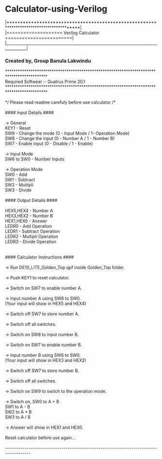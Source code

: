 # Calculator-using-Verilog
<p>
|*****************************************************************************************|
  </br>
|====================   Verilog Calculator   ========================|
</br>
|_________________________________________________________________________________________|
</br>
</p>
<h3>Created by, Group Banula Lakwindu</h3>
<p>
*******************************************************************************************
  </br>
 Required Softwear :- Quatrus Prime 20.1                                                 
</br>
*******************************************************************************************
</br>
								</br>							
 */ Please read readme carefuly before use calculator /*						
</br>										</br>				
	#### Input Details ####		</br>									
							</br>								
	-> General			</br>										
	KEY1 - Reset		</br>										
	SW9 - Change the mode (0 - Input Mode / 1- Operation Mode)</br>					
	SW8 - Change the input (0 - Number A / 1 - Number B)	</br>					
	SW7 - Enable input (0 - Disable / 1 - Enable)		</br>					
													</br>		
	-> Input Mode				</br>								
	SW6 to SW0 - Number Inputs	</br>									
								</br>							
	-> Operation Mode		</br>										
	SW0 - Add				</br>										
	SW1 - Subtract			</br>									
	SW2 - Multipli			</br>									
	SW3 - Divide 			</br>									
							</br>							
	#### Output Details ####	</br>									
								</br>							
	HEX5,HEX4 - Number A		</br>									
	HEX3,HEX2 - Number B		</br>									
	HEX1,HEX0 - Answer			</br>								
	LEDR0 - Add Operation		</br>									
	LEDR1 - Subtract Operation	</br>									
	LEDR2 - Multipli Operation		</br>								
	LEDR3 - Divide Operation		</br>								
									</br>						
									</br>						
	#### Calculator Instructions ####			</br>						
											</br>				
	-> Run DE10_LITE_Golden_Top.qpf inside Golden_Top folder.	</br>				
														</br>	
	-> Push KEY1 to reset calculator.					</br>				
														</br>	
	-> Switch on SW7 to enable number A.				</br>				
														</br>	
	-> Input number A using SW6 to SW0.					</br>				
	(Your input will show in HEX5 and HEX4)				</br>				
														</br>	
	-> Switch off SW7 to store number A.				</br>				
														</br>	
	-> Switch off all switches.							</br>			
														</br>	
	-> Switch on SW8 to input number B.					</br>				
														</br>	
	-> Switch on SW7 to enable number B.				</br>				
														</br>	
	-> Input number B using SW6 to SW0.					</br>				
	(Your input will show in HEX3 and HEX2)				</br>				
														</br>	
	-> Switch off SW7 to store number B.				</br>				
														</br>	
	-> Switch off all switches.							</br>			
														</br>	
	-> Switch on SW9 to switch to the operation mode.	</br>					
														</br>	
	-> Switch on, SW0 to A + B							</br>			
		     	  SW1 to A - B							</br>			
		        SW2 to A * B							</br>			
		        SW3 to A / B							</br>			
														</br>	
	-> Answer will show in HEX1 and HEX0.				</br>				
														</br>	
	Reset calculator before use again...				</br>				
														</br>	
-------------------------------------------------------------------------------------------
</p>
